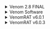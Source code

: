 <details>
  <summary>Venom 2.8 FINAL</summary>
  <img src="https://github.com/user-attachments/assets/ba78f4d8-f33f-4beb-a798-c681ac0722f8" alt="1" />
</details>

<details>
  <summary>Venom Software</summary>
  <img src="https://github.com/user-attachments/assets/6cb9547e-38b1-4fb5-9d38-f9ab9d2819f3" alt="1" />
</details>

<details>
  <summary>VenomRAT v6.0.1</summary>
  <br>
  Username: h0nus<br>
  Password: Pwn3rzs<br>
  <br>
  <img src="https://github.com/user-attachments/assets/1a303171-181c-418a-974a-4b03a9784976" alt="1" />
</details>

<details>
  <summary>VenomRAT v6.0.3</summary>
  <img src="https://github.com/yuankong666/Ultimate-RAT-Collection/assets/128066597/90d0fe91-034d-41cd-bcf0-68ae516e3c85" alt="1" />
</details>
